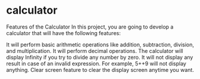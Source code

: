 # calculator
Features of the Calculator
In this project, you are going to develop a calculator that will have the following features:

It will perform basic arithmetic operations like addition, subtraction, division, and multiplication.
It will perform decimal operations.
The calculator will display Infinity if you try to divide any number by zero.
It will not display any result in case of an invalid expression. For example, 5++9 will not display anything.
Clear screen feature to clear the display screen anytime you want.
